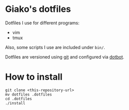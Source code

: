 # Giako's dotfiles

Dotfiles I use for different programs:

- vim
- tmux

Also, some scripts I use are included under `bin/`.

Dotfiles are versioned using [git](https://git-scm.com/) and configured via [dotbot](https://github.com/anishathalye/dotbot).

# How to install

```shell
git clone <this-repository-url>
mv dotfiles .dotfiles
cd .dotfiles
./install
```
